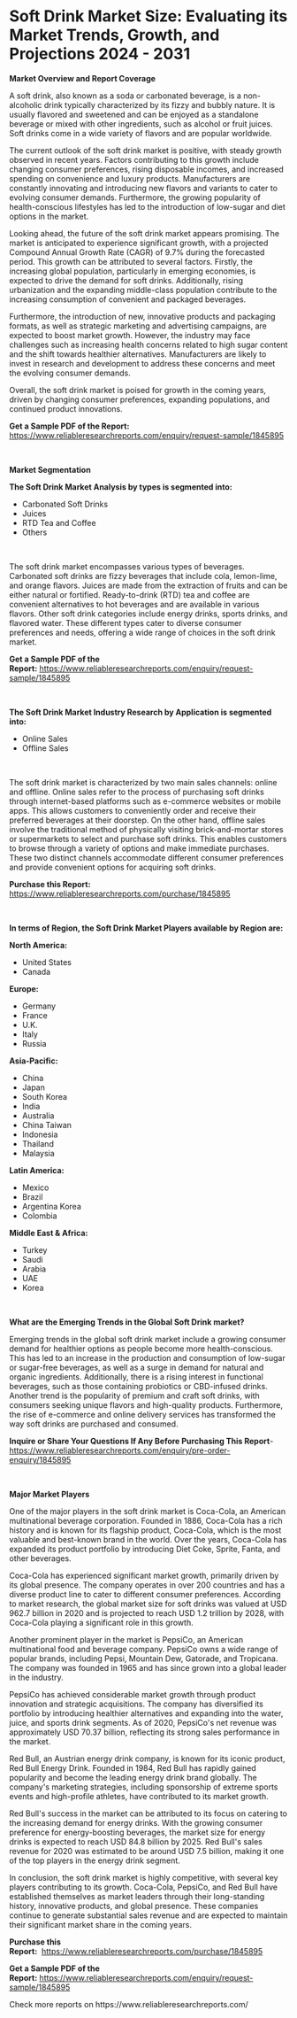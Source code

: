 <p><h1>Soft Drink Market Size: Evaluating its Market Trends, Growth, and Projections 2024 - 2031</h1></p><p><strong>Market Overview and Report Coverage</strong></p>
<p><p>A soft drink, also known as a soda or carbonated beverage, is a non-alcoholic drink typically characterized by its fizzy and bubbly nature. It is usually flavored and sweetened and can be enjoyed as a standalone beverage or mixed with other ingredients, such as alcohol or fruit juices. Soft drinks come in a wide variety of flavors and are popular worldwide.</p><p>The current outlook of the soft drink market is positive, with steady growth observed in recent years. Factors contributing to this growth include changing consumer preferences, rising disposable incomes, and increased spending on convenience and luxury products. Manufacturers are constantly innovating and introducing new flavors and variants to cater to evolving consumer demands. Furthermore, the growing popularity of health-conscious lifestyles has led to the introduction of low-sugar and diet options in the market.</p><p>Looking ahead, the future of the soft drink market appears promising. The market is anticipated to experience significant growth, with a projected Compound Annual Growth Rate (CAGR) of 9.7% during the forecasted period. This growth can be attributed to several factors. Firstly, the increasing global population, particularly in emerging economies, is expected to drive the demand for soft drinks. Additionally, rising urbanization and the expanding middle-class population contribute to the increasing consumption of convenient and packaged beverages.</p><p>Furthermore, the introduction of new, innovative products and packaging formats, as well as strategic marketing and advertising campaigns, are expected to boost market growth. However, the industry may face challenges such as increasing health concerns related to high sugar content and the shift towards healthier alternatives. Manufacturers are likely to invest in research and development to address these concerns and meet the evolving consumer demands.</p><p>Overall, the soft drink market is poised for growth in the coming years, driven by changing consumer preferences, expanding populations, and continued product innovations.</p></p>
<p><strong>Get a Sample PDF of the Report:</strong> <a href="https://www.reliableresearchreports.com/enquiry/request-sample/1845895">https://www.reliableresearchreports.com/enquiry/request-sample/1845895</a></p>
<p>&nbsp;</p>
<p><strong>Market Segmentation</strong></p>
<p><strong>The Soft Drink Market Analysis by types is segmented into:</strong></p>
<p><ul><li>Carbonated Soft Drinks</li><li>Juices</li><li>RTD Tea and Coffee</li><li>Others</li></ul></p>
<p>&nbsp;</p>
<p><p>The soft drink market encompasses various types of beverages. Carbonated soft drinks are fizzy beverages that include cola, lemon-lime, and orange flavors. Juices are made from the extraction of fruits and can be either natural or fortified. Ready-to-drink (RTD) tea and coffee are convenient alternatives to hot beverages and are available in various flavors. Other soft drink categories include energy drinks, sports drinks, and flavored water. These different types cater to diverse consumer preferences and needs, offering a wide range of choices in the soft drink market.</p></p>
<p><strong>Get a Sample PDF of the Report:</strong>&nbsp;<a href="https://www.reliableresearchreports.com/enquiry/request-sample/1845895">https://www.reliableresearchreports.com/enquiry/request-sample/1845895</a></p>
<p>&nbsp;</p>
<p><strong>The Soft Drink Market Industry Research by Application is segmented into:</strong></p>
<p><ul><li>Online Sales</li><li>Offline Sales</li></ul></p>
<p>&nbsp;</p>
<p><p>The soft drink market is characterized by two main sales channels: online and offline. Online sales refer to the process of purchasing soft drinks through internet-based platforms such as e-commerce websites or mobile apps. This allows customers to conveniently order and receive their preferred beverages at their doorstep. On the other hand, offline sales involve the traditional method of physically visiting brick-and-mortar stores or supermarkets to select and purchase soft drinks. This enables customers to browse through a variety of options and make immediate purchases. These two distinct channels accommodate different consumer preferences and provide convenient options for acquiring soft drinks.</p></p>
<p><strong>Purchase this Report:</strong>&nbsp; <a href="https://www.reliableresearchreports.com/purchase/1845895">https://www.reliableresearchreports.com/purchase/1845895</a></p>
<p>&nbsp;</p>
<p><strong>In terms of Region, the Soft Drink Market Players available by Region are:</strong></p>
<p>
    <p> <strong> North America: </strong>
        <ul>
            <li>United States</li>
            <li>Canada</li>
        </ul>
        </p> 
    <p> <strong> Europe: </strong>
        <ul>
            <li>Germany</li>
            <li>France</li>
            <li>U.K.</li>
            <li>Italy</li>
            <li>Russia</li>
        </ul>
        </p> 
    <p> <strong> Asia-Pacific: </strong>
        <ul>
            <li>China</li>
            <li>Japan</li>
            <li>South Korea</li>
            <li>India</li>
            <li>Australia</li>
            <li>China Taiwan</li>
            <li>Indonesia</li>
            <li>Thailand</li>
            <li>Malaysia</li>
        </ul>
        </p> 
    <p> <strong> Latin America: </strong>
        <ul>
            <li>Mexico</li>
            <li>Brazil</li>
            <li>Argentina Korea</li>
            <li>Colombia</li>
        </ul>
        </p> 
    <p> <strong> Middle East & Africa: </strong>
        <ul>
            <li>Turkey</li>
            <li>Saudi</li>
            <li>Arabia</li>
            <li>UAE</li>
            <li>Korea</li>
        </ul>
    </p>
    </p>
<p>&nbsp;</p>
<p><strong>What are the Emerging Trends in the Global Soft Drink market?</strong></p>
<p><p>Emerging trends in the global soft drink market include a growing consumer demand for healthier options as people become more health-conscious. This has led to an increase in the production and consumption of low-sugar or sugar-free beverages, as well as a surge in demand for natural and organic ingredients. Additionally, there is a rising interest in functional beverages, such as those containing probiotics or CBD-infused drinks. Another trend is the popularity of premium and craft soft drinks, with consumers seeking unique flavors and high-quality products. Furthermore, the rise of e-commerce and online delivery services has transformed the way soft drinks are purchased and consumed.</p></p>
<p><strong>Inquire or Share Your Questions If Any Before Purchasing This Report</strong>- <a href="https://www.reliableresearchreports.com/enquiry/pre-order-enquiry/1845895">https://www.reliableresearchreports.com/enquiry/pre-order-enquiry/1845895</a></p>
<p>&nbsp;</p>
<p><strong>Major Market Players</strong></p>
<p><p>One of the major players in the soft drink market is Coca-Cola, an American multinational beverage corporation. Founded in 1886, Coca-Cola has a rich history and is known for its flagship product, Coca-Cola, which is the most valuable and best-known brand in the world. Over the years, Coca-Cola has expanded its product portfolio by introducing Diet Coke, Sprite, Fanta, and other beverages.</p><p>Coca-Cola has experienced significant market growth, primarily driven by its global presence. The company operates in over 200 countries and has a diverse product line to cater to different consumer preferences. According to market research, the global market size for soft drinks was valued at USD 962.7 billion in 2020 and is projected to reach USD 1.2 trillion by 2028, with Coca-Cola playing a significant role in this growth.</p><p>Another prominent player in the market is PepsiCo, an American multinational food and beverage company. PepsiCo owns a wide range of popular brands, including Pepsi, Mountain Dew, Gatorade, and Tropicana. The company was founded in 1965 and has since grown into a global leader in the industry.</p><p>PepsiCo has achieved considerable market growth through product innovation and strategic acquisitions. The company has diversified its portfolio by introducing healthier alternatives and expanding into the water, juice, and sports drink segments. As of 2020, PepsiCo's net revenue was approximately USD 70.37 billion, reflecting its strong sales performance in the market.</p><p>Red Bull, an Austrian energy drink company, is known for its iconic product, Red Bull Energy Drink. Founded in 1984, Red Bull has rapidly gained popularity and become the leading energy drink brand globally. The company's marketing strategies, including sponsorship of extreme sports events and high-profile athletes, have contributed to its market growth.</p><p>Red Bull's success in the market can be attributed to its focus on catering to the increasing demand for energy drinks. With the growing consumer preference for energy-boosting beverages, the market size for energy drinks is expected to reach USD 84.8 billion by 2025. Red Bull's sales revenue for 2020 was estimated to be around USD 7.5 billion, making it one of the top players in the energy drink segment.</p><p>In conclusion, the soft drink market is highly competitive, with several key players contributing to its growth. Coca-Cola, PepsiCo, and Red Bull have established themselves as market leaders through their long-standing history, innovative products, and global presence. These companies continue to generate substantial sales revenue and are expected to maintain their significant market share in the coming years.</p></p>
<p><strong>Purchase this Report:</strong>&nbsp;&nbsp;<a href="https://www.reliableresearchreports.com/purchase/1845895">https://www.reliableresearchreports.com/purchase/1845895</a></p>
<p></p>
<p><strong>Get a Sample PDF of the Report:</strong>&nbsp;<a href="https://www.reliableresearchreports.com/enquiry/request-sample/1845895">https://www.reliableresearchreports.com/enquiry/request-sample/1845895</a></p>
<p>Check more reports on https://www.reliableresearchreports.com/</p>
